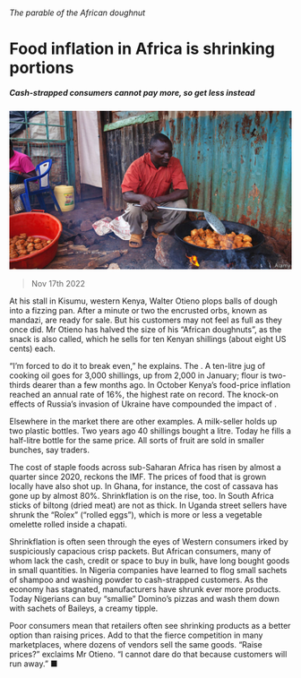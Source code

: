 ###### The parable of the African doughnut

# Food inflation in Africa is shrinking portions 

##### Cash-strapped consumers cannot pay more, so get less instead 

![image](images/20221119_MAP004.jpg) 

> Nov 17th 2022 

At his stall in Kisumu, western Kenya, Walter Otieno plops balls of dough into a fizzing pan. After a minute or two the encrusted orbs, known as mandazi, are ready for sale. But his customers may not feel as full as they once did. Mr Otieno has halved the size of his “African doughnuts”, as the snack is also called, which he sells for ten Kenyan shillings (about eight US cents) each. 

“I’m forced to do it to break even,” he explains. The . A ten-litre jug of cooking oil goes for 3,000 shillings, up from 2,000 in January; flour is two-thirds dearer than a few months ago. In October Kenya’s food-price inflation reached an annual rate of 16%, the highest rate on record. The knock-on effects of Russia’s invasion of Ukraine have compounded the impact of . 

Elsewhere in the market there are other examples. A milk-seller holds up two plastic bottles. Two years ago 40 shillings bought a litre. Today he fills a half-litre bottle for the same price. All sorts of fruit are sold in smaller bunches, say traders.

The cost of staple foods across sub-Saharan Africa has risen by almost a quarter since 2020, reckons the IMF. The prices of food that is grown locally have also shot up. In Ghana, for instance, the cost of cassava has gone up by almost 80%. Shrinkflation is on the rise, too. In South Africa sticks of biltong (dried meat) are not as thick. In Uganda street sellers have shrunk the “Rolex” (“rolled eggs”), which is more or less a vegetable omelette rolled inside a chapati. 

Shrinkflation is often seen through the eyes of Western consumers irked by suspiciously capacious crisp packets. But African consumers, many of whom lack the cash, credit or space to buy in bulk, have long bought goods in small quantities. In Nigeria companies have learned to flog small sachets of shampoo and washing powder to cash-strapped customers. As the economy has stagnated, manufacturers have shrunk ever more products. Today Nigerians can buy “smallie” Domino’s pizzas and wash them down with sachets of Baileys, a creamy tipple. 

Poor consumers mean that retailers often see shrinking products as a better option than raising prices. Add to that the fierce competition in many marketplaces, where dozens of vendors sell the same goods. “Raise prices?” exclaims Mr Otieno. “I cannot dare do that because customers will run away.” ■

